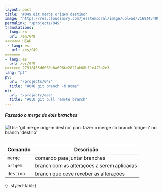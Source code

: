 ```yaml
---
layout: post
title: '#049 git merge origem destino'
image: "https://res.cloudinary.com/jesstemporal/image/upload/v1692454997/gitfichas/pt/049/049-thumbnail_wqcvx0.jpg"
permalink: "/projects/049"
translations:
- lang: en
  url: /en/049
<<<<<<< HEAD
 - lang: es
   url: /es/049
=======
- lang: es
  url: /es/049
>>>>>>> 27918455d6050e0a6966e2021ab68b11e422b2e3
lang: "pt"
pv:
  url: "/projects/048"
  title: "#048 git branch -M nome"
nt:
  url: "/projects/050"
  title: "#050 git pull remote branch"
---
```

##### Fazendo o merge de dois branches

<img alt="Use 'git merge origem destino' para fazer o merge do branch 'origem' no branch 'destino'" src="https://res.cloudinary.com/jesstemporal/image/upload/v1692454997/gitfichas/pt/049/049-full_fubkwr.jpg"><br><br>

| Comando | Descrição |
|---------|-----------|
| `merge` | comando para juntar branches |
| `origem` | branch com as alterações a serem aplicadas |
| `destino` | branch que deve receber as alterações |
{: .styled-table}

<!--
<br>

Leia mais sobre esse comando no blog post a seguir:

<a href="https://jtemporal.com/desfazendo-o-ultimo-commit-e-reaproveitando-a-mensagem/">
  <strong>Desfazendo o último commit e mantendo as alterações para um próximo commit</strong>
</a>
-->
